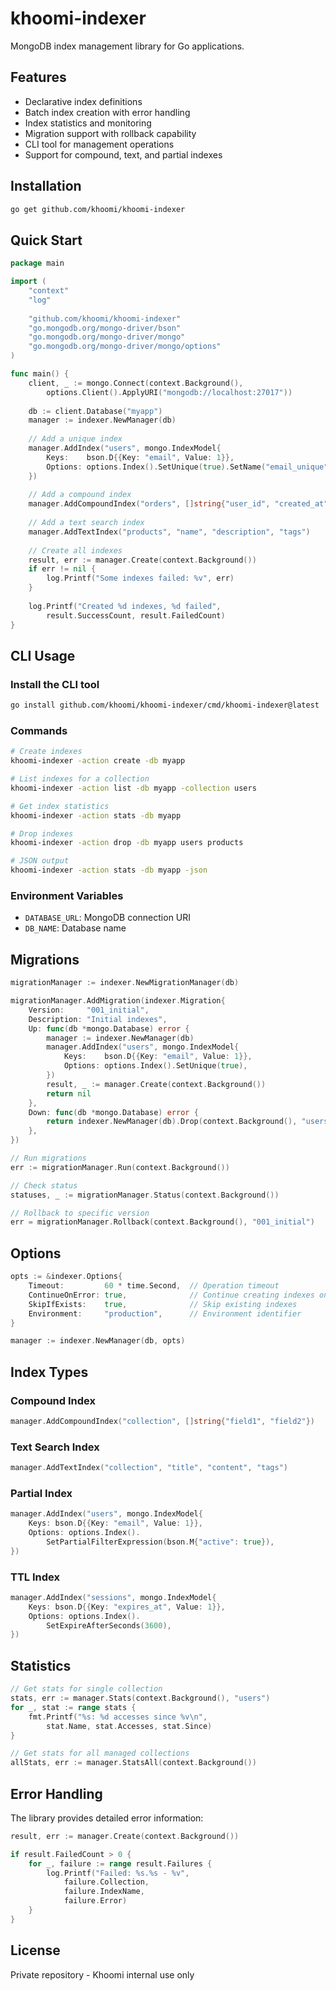 # khoomi-indexer

MongoDB index management library for Go applications.

## Features

- Declarative index definitions
- Batch index creation with error handling
- Index statistics and monitoring
- Migration support with rollback capability
- CLI tool for management operations
- Support for compound, text, and partial indexes

## Installation

```bash
go get github.com/khoomi/khoomi-indexer
```

## Quick Start

```go
package main

import (
    "context"
    "log"
    
    "github.com/khoomi/khoomi-indexer"
    "go.mongodb.org/mongo-driver/bson"
    "go.mongodb.org/mongo-driver/mongo"
    "go.mongodb.org/mongo-driver/mongo/options"
)

func main() {
    client, _ := mongo.Connect(context.Background(), 
        options.Client().ApplyURI("mongodb://localhost:27017"))
    
    db := client.Database("myapp")
    manager := indexer.NewManager(db)
    
    // Add a unique index
    manager.AddIndex("users", mongo.IndexModel{
        Keys:    bson.D{{Key: "email", Value: 1}},
        Options: options.Index().SetUnique(true).SetName("email_unique"),
    })
    
    // Add a compound index
    manager.AddCompoundIndex("orders", []string{"user_id", "created_at"})
    
    // Add a text search index
    manager.AddTextIndex("products", "name", "description", "tags")
    
    // Create all indexes
    result, err := manager.Create(context.Background())
    if err != nil {
        log.Printf("Some indexes failed: %v", err)
    }
    
    log.Printf("Created %d indexes, %d failed", 
        result.SuccessCount, result.FailedCount)
}
```

## CLI Usage

### Install the CLI tool

```bash
go install github.com/khoomi/khoomi-indexer/cmd/khoomi-indexer@latest
```

### Commands

```bash
# Create indexes
khoomi-indexer -action create -db myapp

# List indexes for a collection
khoomi-indexer -action list -db myapp -collection users

# Get index statistics
khoomi-indexer -action stats -db myapp

# Drop indexes
khoomi-indexer -action drop -db myapp users products

# JSON output
khoomi-indexer -action stats -db myapp -json
```

### Environment Variables

- `DATABASE_URL`: MongoDB connection URI
- `DB_NAME`: Database name

## Migrations

```go
migrationManager := indexer.NewMigrationManager(db)

migrationManager.AddMigration(indexer.Migration{
    Version:     "001_initial",
    Description: "Initial indexes",
    Up: func(db *mongo.Database) error {
        manager := indexer.NewManager(db)
        manager.AddIndex("users", mongo.IndexModel{
            Keys:    bson.D{{Key: "email", Value: 1}},
            Options: options.Index().SetUnique(true),
        })
        result, _ := manager.Create(context.Background())
        return nil
    },
    Down: func(db *mongo.Database) error {
        return indexer.NewManager(db).Drop(context.Background(), "users")
    },
})

// Run migrations
err := migrationManager.Run(context.Background())

// Check status
statuses, _ := migrationManager.Status(context.Background())

// Rollback to specific version
err = migrationManager.Rollback(context.Background(), "001_initial")
```

## Options

```go
opts := &indexer.Options{
    Timeout:         60 * time.Second,  // Operation timeout
    ContinueOnError: true,              // Continue creating indexes on error
    SkipIfExists:    true,              // Skip existing indexes
    Environment:     "production",      // Environment identifier
}

manager := indexer.NewManager(db, opts)
```

## Index Types

### Compound Index
```go
manager.AddCompoundIndex("collection", []string{"field1", "field2"})
```

### Text Search Index
```go
manager.AddTextIndex("collection", "title", "content", "tags")
```

### Partial Index
```go
manager.AddIndex("users", mongo.IndexModel{
    Keys: bson.D{{Key: "email", Value: 1}},
    Options: options.Index().
        SetPartialFilterExpression(bson.M{"active": true}),
})
```

### TTL Index
```go
manager.AddIndex("sessions", mongo.IndexModel{
    Keys: bson.D{{Key: "expires_at", Value: 1}},
    Options: options.Index().
        SetExpireAfterSeconds(3600),
})
```

## Statistics

```go
// Get stats for single collection
stats, err := manager.Stats(context.Background(), "users")
for _, stat := range stats {
    fmt.Printf("%s: %d accesses since %v\n", 
        stat.Name, stat.Accesses, stat.Since)
}

// Get stats for all managed collections
allStats, err := manager.StatsAll(context.Background())
```

## Error Handling

The library provides detailed error information:

```go
result, err := manager.Create(context.Background())

if result.FailedCount > 0 {
    for _, failure := range result.Failures {
        log.Printf("Failed: %s.%s - %v", 
            failure.Collection, 
            failure.IndexName, 
            failure.Error)
    }
}
```

## License

Private repository - Khoomi internal use only